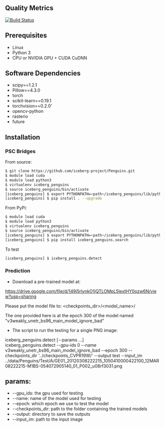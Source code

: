 ## Quality Metrics

[![Build Status](https://travis-ci.com/iceberg-project/Penguins.svg?branch=devel)](https://travis-ci.com/iceberg-project/Penguins)

## Prerequisites
- Linux
- Python 3
- CPU or NVIDIA GPU + CUDA CuDNN

## Software Dependencies
- scipy==1.2.1
- Pillow==4.3.0
- torch
- scikit-learn==0.19.1
- torchvision==0.2.0'
- opencv-python
- rasterio
- future

## Installation

### PSC Bridges
From source:
```bash
$ git clone https://github.com/iceberg-project/Penguins.git
$ module load cuda
$ module load python3
$ virtualenv iceberg_penguins
$ source iceberg_penguins/bin/activate
[iceberg_penguins] $ export PYTHONPATH=<path>/iceberg_penguins/lib/python3.5/site-packages
[iceberg_penguins] $ pip install . --upgrade
```

From PyPi:
```bash
$ module load cuda
$ module load python3
$ virtualenv iceberg_penguins
$ source iceberg_penguins/bin/activate
[iceberg_penguins] $ export PYTHONPATH=<path>/iceberg_penguins/lib/python3.5/site-packages
[iceberg_penguins] $ pip install iceberg_penguins.search
```

To test
```bash
[iceberg_penguins] $ iceberg_penguins.detect
```

### Prediction
- Download a pre-trained model at:

https://drive.google.com/file/d/149j5rlynkO1jQTLOMpL5lextHY0ozw6N/view?usp=sharing

Please put the model file to: <checkpoints_dir>/<model_name>/

The one provided here is at the epoch 300 of the model named "v3weakly_unetr_bs96_main_model_ignore_bad"

- The script to run the testing for a single PNG image:

iceberg_penguins.detect [--params ...]  
iceberg_penguins.detect --gpu-ids 0 --name v3weakly_unetr_bs96_main_model_ignore_bad --epoch 300 --checkpoints_dir '../checkpoints_CVPR19W/' --output test --input_im ../data/Penguins/Test/A/GE01_20120308222215_1050410000422100_12MAR08222215-M1BS-054072905140_01_P002_u08rf3031.png

## params:
- --gpu_ids: the gpu used for testing
- --name: name of the model used for testing
- --epoch: which epoch we use to test the model
- --checkpoints_dir: path to the folder containing the trained models
- --output: directory to save the outputs
- --input_im: path to the input image

